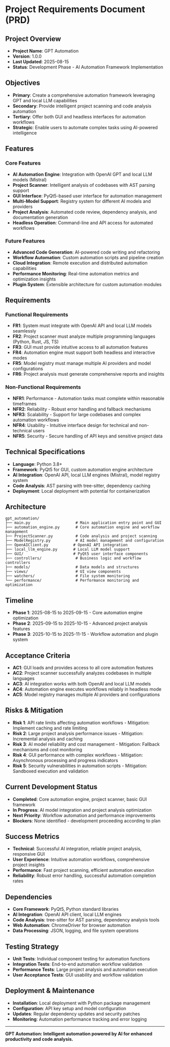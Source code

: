 # Project Requirements Document (PRD)

## Project Overview
- **Project Name**: GPT Automation
- **Version**: 1.0.0
- **Last Updated**: 2025-08-15
- **Status**: Development Phase - AI Automation Framework Implementation

## Objectives
- **Primary**: Create a comprehensive automation framework leveraging GPT and local LLM capabilities
- **Secondary**: Provide intelligent project scanning and code analysis automation
- **Tertiary**: Offer both GUI and headless interfaces for automation workflows
- **Strategic**: Enable users to automate complex tasks using AI-powered intelligence

## Features

### Core Features
- **AI Automation Engine**: Integration with OpenAI GPT and local LLM models (Mistral)
- **Project Scanner**: Intelligent analysis of codebases with AST parsing support
- **GUI Interface**: PyQt5-based user interface for automation management
- **Multi-Model Support**: Registry system for different AI models and providers
- **Project Analysis**: Automated code review, dependency analysis, and documentation generation
- **Headless Operation**: Command-line and API access for automated workflows

### Future Features
- **Advanced Code Generation**: AI-powered code writing and refactoring
- **Workflow Automation**: Custom automation scripts and pipeline creation
- **Cloud Integration**: Remote execution and distributed automation capabilities
- **Performance Monitoring**: Real-time automation metrics and optimization insights
- **Plugin System**: Extensible architecture for custom automation modules

## Requirements

### Functional Requirements
- **FR1**: System must integrate with OpenAI API and local LLM models seamlessly
- **FR2**: Project scanner must analyze multiple programming languages (Python, Rust, JS, TS)
- **FR3**: GUI must provide intuitive access to all automation features
- **FR4**: Automation engine must support both headless and interactive modes
- **FR5**: Model registry must manage multiple AI providers and model configurations
- **FR6**: Project analysis must generate comprehensive reports and insights

### Non-Functional Requirements
- **NFR1**: Performance - Automation tasks must complete within reasonable timeframes
- **NFR2**: Reliability - Robust error handling and fallback mechanisms
- **NFR3**: Scalability - Support for large codebases and complex automation workflows
- **NFR4**: Usability - Intuitive interface design for technical and non-technical users
- **NFR5**: Security - Secure handling of API keys and sensitive project data

## Technical Specifications
- **Language**: Python 3.8+
- **Framework**: PyQt5 for GUI, custom automation engine architecture
- **AI Integration**: OpenAI API, local LLM engines (Mistral), model registry system
- **Code Analysis**: AST parsing with tree-sitter, dependency caching
- **Deployment**: Local deployment with potential for containerization

## Architecture
```
gpt_automation/
├── main.py                    # Main application entry point and GUI
├── automation_engine.py       # Core automation engine and workflow management
├── ProjectScanner.py          # Code analysis and project scanning
├── ModelRegistry.py           # AI model management and configuration
├── OpenAIClient.py           # OpenAI API integration
├── local_llm_engine.py       # Local LLM model support
├── GUI/                      # PyQt5 user interface components
├── controllers/               # Business logic and workflow controllers
├── models/                    # Data models and structures
├── views/                     # UI view components
├── watchers/                  # File system monitoring
└── performance/               # Performance monitoring and optimization
```

## Timeline
- **Phase 1**: 2025-08-15 to 2025-09-15 - Core automation engine optimization
- **Phase 2**: 2025-09-15 to 2025-10-15 - Advanced project analysis features
- **Phase 3**: 2025-10-15 to 2025-11-15 - Workflow automation and plugin system

## Acceptance Criteria
- **AC1**: GUI loads and provides access to all core automation features
- **AC2**: Project scanner successfully analyzes codebases in multiple languages
- **AC3**: AI integration works with both OpenAI and local LLM models
- **AC4**: Automation engine executes workflows reliably in headless mode
- **AC5**: Model registry manages multiple AI providers and configurations

## Risks & Mitigation
- **Risk 1**: API rate limits affecting automation workflows - Mitigation: Implement caching and rate limiting
- **Risk 2**: Large project analysis performance issues - Mitigation: Incremental analysis and caching
- **Risk 3**: AI model reliability and cost management - Mitigation: Fallback mechanisms and cost monitoring
- **Risk 4**: GUI performance with complex workflows - Mitigation: Asynchronous processing and progress indicators
- **Risk 5**: Security vulnerabilities in automation scripts - Mitigation: Sandboxed execution and validation

## Current Development Status
- **Completed**: Core automation engine, project scanner, basic GUI framework
- **In Progress**: AI model integration and project analysis optimization
- **Next Priority**: Workflow automation and performance improvements
- **Blockers**: None identified - development proceeding according to plan

## Success Metrics
- **Technical**: Successful AI integration, reliable project analysis, responsive GUI
- **User Experience**: Intuitive automation workflows, comprehensive project insights
- **Performance**: Fast project scanning, efficient automation execution
- **Reliability**: Robust error handling, successful automation completion rates

## Dependencies
- **Core Framework**: PyQt5, Python standard libraries
- **AI Integration**: OpenAI API client, local LLM engines
- **Code Analysis**: tree-sitter for AST parsing, dependency analysis tools
- **Web Automation**: ChromeDriver for browser automation
- **Data Processing**: JSON, logging, and file system operations

## Testing Strategy
- **Unit Tests**: Individual component testing for automation functions
- **Integration Tests**: End-to-end automation workflow validation
- **Performance Tests**: Large project analysis and automation execution
- **User Acceptance Tests**: GUI usability and workflow validation

## Deployment & Maintenance
- **Installation**: Local deployment with Python package management
- **Configuration**: API key setup and model configuration
- **Updates**: Regular dependency updates and security patches
- **Monitoring**: Automation performance tracking and error logging

---
**GPT Automation: Intelligent automation powered by AI for enhanced productivity and code analysis.**
